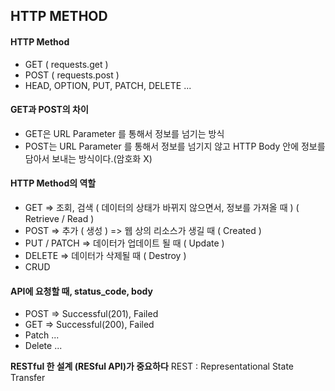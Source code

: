 ## HTTP METHOD

#### HTTP Method
- GET ( requests.get )
- POST ( requests.post )
- HEAD, OPTION, PUT, PATCH, DELETE ...

#### GET과 POST의 차이
-  GET은 URL Parameter 를 통해서 정보를 넘기는 방식
-  POST는 URL Parameter 를 통해서 정보를 넘기지 않고 HTTP Body 안에 정보를 담아서 보내는 방식이다.(암호화 X)

#### HTTP Method의 역할
- GET => 조회, 검색 ( 데이터의 상태가 바뀌지 않으면서, 정보를 가져올 때 ) ( Retrieve / Read )
- POST => 추가 ( 생성 ) => 웹 상의 리소스가 생길 때 ( Created )
- PUT / PATCH => 데이터가 업데이트 될 때 ( Update )
- DELETE => 데이터가 삭제될 때 ( Destroy )
- CRUD

#### API에 요청할 때, status_code, body
- POST => Successful(201), Failed
- GET => Successful(200), Failed
- Patch ...
- Delete ...

**RESTful 한 설계 (RESful API)가 중요하다**
REST : Representational State Transfer